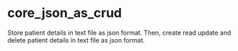 # core_json_as_crud
Store patient details in text file as json format. Then, create read update and delete patient details in text file as json format.
